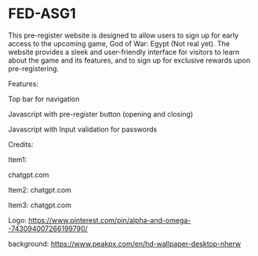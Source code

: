 # FED-ASG1

This pre-register website is designed to allow users to sign up for early access to the upcoming game, God of War: Egypt (Not real yet). The website provides a sleek and user-friendly interface for visitors to learn about the game and its features, and to sign up for exclusive rewards upon pre-registering.<br>  

Features:

Top bar for navigation

Javascript with pre-register button (opening and closing)

Javascript with Input validation for passwords <br>  

Credits:

Item1:

chatgpt.com

Item2: chatgpt.com

Item3: chatgpt.com

Logo: https://www.pinterest.com/pin/alpha-and-omega--743094007266199790/

background: https://www.peakpx.com/en/hd-wallpaper-desktop-nherw


